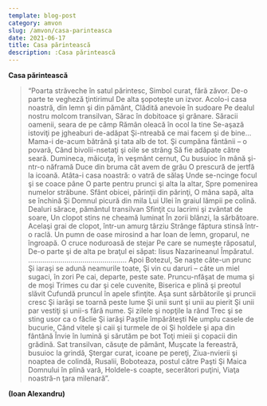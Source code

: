 ```yaml
---
template: blog-post
category: amvon
slug: /amvon/casa-parinteasca
date: 2021-06-17
title: Casa părintească
description: :Casa părintească
---
```


**Casa părintească**

> “Poarta străveche în satul părintesc,
> Simbol curat, fără zăvor.
> De-o parte te vegheză ţintirimul
> De alta şopoteşte un izvor.
> Acolo-i casa noastră, din lemn şi din pământ,
> Clădită anevoie în sudoare
> Pe dealul nostru molcom transilvan,
> Sărac în dobitoace şi grânare.
> Săracii oamenii, seara de pe câmp
> Rămân oleacă în ocol la tine
> Se-aşază istoviţi pe jgheaburi de-adăpat
> Şi-ntreabă ce mai facem şi de bine…
> Mama-i de-acum bătrână şi tata alb de tot.
> Şi cumpăna fântânii – o povară,
> Când bivolii-nsetaţi şi oile se strâng
> Să fie adăpate către seară.
> Dumineca, măicuţa, în veşmânt cernut,
> Cu busuioc în mână şi-ntr-o năframă
> Duce din bruma cât avem de grâu
> O prescură de jertfă la icoană.
> Atâta-i casa noastră: o vatră de sălaş
> Unde se-ncinge focul şi se coace pâne
> O parte pentru prunci şi alta la altar,
> Spre pomenirea numelor străbune.
> Sfânt obicei, părinţii din părinţi,
> O mâna sapă, alta se închină
> Şi Domnul picură din mila Lui
> Ulei în graiul lămpii pe colină.
> Dealuri sărace, pământul transilvan
> Sfinţit cu lacrimi şi zvântat de soare,
> Un clopot stins ne cheamă luminat
> În zorii blânzi, la sărbătoare.
> Acelaşi grai de clopot, într-un amurg târziu
> Strânge făptura stinsă într-o raclă.
> Un pumn de oase mirosind a har
> Ioan de lemn, groparul, ne îngroapă.
> O cruce noduroasă de stejar
> Pe care se numeşte răposatul,
> De-o parte şi de alta pe braţul ei săpat:
> Iisus Nazarineanul Împăratul.
> ………………………………………….
> Apoi Botezul, Se naşte câte-un prunc
> Şi iaraşi se adună neamurile toate,
> Şi vin cu daruri – câte un miel sugaci, în zori
> Pe cai, departe, peste sate.
> Pruncu-nfăşat de muma şi de moşi
> Trimes cu dar şi cele cuvenite,
> Biserica e plină şi preotul slăvit
> Cufundă pruncul în apele sfinţite.
> Aşa sunt sărbătorile şi pruncii cresc
> Şi iarăşi se toarnă peste lume
> Şi unii sunt şi unii au pierit
> Şi unii par vestiţi şi unii-s fără nume.
> Şi zilele şi nopţile la rând
> Trec şi se sting usor ca o făclie
> Şi iarăşi Paştile împărăteşti
> Ne umplu casele de bucurie,
> Când vitele şi caii şi turmele de oi
> Şi holdele şi apa din fântână
> Învie în lumină şi sărutăm pe bot
> Toţi mieii şi copacii din grădină.
> Sat transilvan, căsuţe de pământ,
> Muşcate la fereastră, busuioc la grindă,
> Ştergar curat, icoane pe pereţi,
> Ziua-nvierii şi noaptea de colindă,
> Rusalii, Boboteaza, postul către Paşti
> Şi Maica Domnului în plină vară,
> Holdele-s coapte, secerători puţini,
> Viaţa noastră-n ţara milenară”.

**(Ioan Alexandru)**
